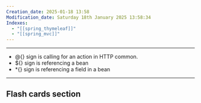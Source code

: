 ```yaml
---
Creation_date: 2025-01-18 13:58
Modification_date: Saturday 18th January 2025 13:58:34
Indexes:
  - "[[spring_thymeleaf]]"
  - "[[spring_mvc]]"
---
```


----

- @{} sign is calling for an action in HTTP common.
- ${} sign is referencing a bean
- \*{}  sign is referencing a field in a bean


















---
## Flash cards section
